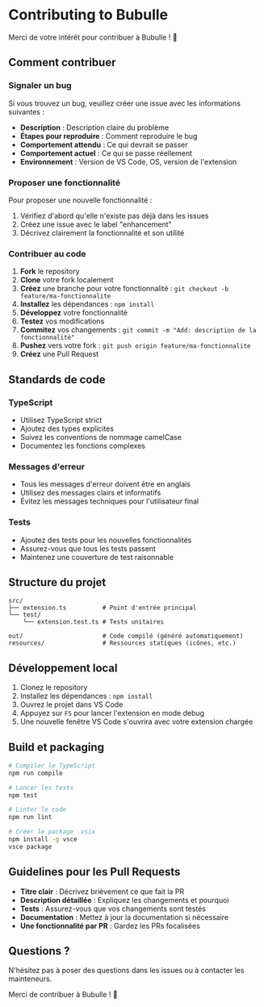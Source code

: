 # Contributing to Bubulle

Merci de votre intérêt pour contribuer à Bubulle ! 🫧

## Comment contribuer

### Signaler un bug

Si vous trouvez un bug, veuillez créer une issue avec les informations suivantes :

- **Description** : Description claire du problème
- **Étapes pour reproduire** : Comment reproduire le bug
- **Comportement attendu** : Ce qui devrait se passer
- **Comportement actuel** : Ce qui se passe réellement
- **Environnement** : Version de VS Code, OS, version de l'extension

### Proposer une fonctionnalité

Pour proposer une nouvelle fonctionnalité :

1. Vérifiez d'abord qu'elle n'existe pas déjà dans les issues
2. Créez une issue avec le label "enhancement"
3. Décrivez clairement la fonctionnalité et son utilité

### Contribuer au code

1. **Fork** le repository
2. **Clone** votre fork localement
3. **Créez** une branche pour votre fonctionnalité : `git checkout -b feature/ma-fonctionnalite`
4. **Installez** les dépendances : `npm install`
5. **Développez** votre fonctionnalité
6. **Testez** vos modifications
7. **Commitez** vos changements : `git commit -m "Add: description de la fonctionnalité"`
8. **Pushez** vers votre fork : `git push origin feature/ma-fonctionnalite`
9. **Créez** une Pull Request

## Standards de code

### TypeScript
- Utilisez TypeScript strict
- Ajoutez des types explicites
- Suivez les conventions de nommage camelCase
- Documentez les fonctions complexes

### Messages d'erreur
- Tous les messages d'erreur doivent être en anglais
- Utilisez des messages clairs et informatifs
- Évitez les messages techniques pour l'utilisateur final

### Tests
- Ajoutez des tests pour les nouvelles fonctionnalités
- Assurez-vous que tous les tests passent
- Maintenez une couverture de test raisonnable

## Structure du projet

```
src/
├── extension.ts          # Point d'entrée principal
└── test/
    └── extension.test.ts # Tests unitaires

out/                      # Code compilé (généré automatiquement)
resources/                # Ressources statiques (icônes, etc.)
```

## Développement local

1. Clonez le repository
2. Installez les dépendances : `npm install`
3. Ouvrez le projet dans VS Code
4. Appuyez sur `F5` pour lancer l'extension en mode debug
5. Une nouvelle fenêtre VS Code s'ouvrira avec votre extension chargée

## Build et packaging

```bash
# Compiler le TypeScript
npm run compile

# Lancer les tests
npm test

# Linter le code
npm run lint

# Créer le package .vsix
npm install -g vsce
vsce package
```

## Guidelines pour les Pull Requests

- **Titre clair** : Décrivez brièvement ce que fait la PR
- **Description détaillée** : Expliquez les changements et pourquoi
- **Tests** : Assurez-vous que vos changements sont testés
- **Documentation** : Mettez à jour la documentation si nécessaire
- **Une fonctionnalité par PR** : Gardez les PRs focalisées

## Questions ?

N'hésitez pas à poser des questions dans les issues ou à contacter les mainteneurs.

Merci de contribuer à Bubulle ! 🫧
